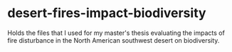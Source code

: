 # desert-fires-impact-biodiversity
Holds the files that I used for my master's thesis evaluating the impacts of fire disturbance in the North American southwest desert on biodiversity.
